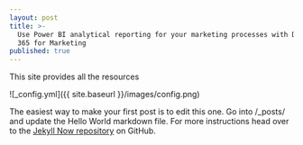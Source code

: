 ```yaml
---
layout: post
title: >-
  Use Power BI analytical reporting for your marketing processes with Dynamics
  365 for Marketing
published: true
---
```


This site provides all the resources 

![_config.yml]({{ site.baseurl }}/images/config.png)

The easiest way to make your first post is to edit this one. Go into /_posts/ and update the Hello World markdown file. For more instructions head over to the [Jekyll Now repository](https://github.com/barryclark/jekyll-now) on GitHub.
